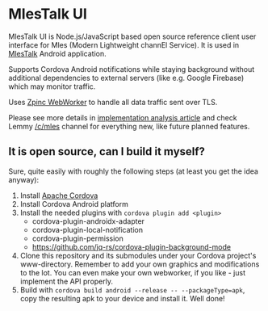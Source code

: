 # MlesTalk UI

MlesTalk UI is Node.js/JavaScript based open source reference client user interface for Mles (Modern Lightweight channEl Service). It is used in [MlesTalk](https://mles.io/app.html) Android application.

Supports Cordova Android notifications while staying background without additional dependencies to external servers (like e.g. Google Firebase) which may monitor traffic.

Uses [Zpinc WebWorker](https://github.com/jq-rs/zpinc-webworker) to handle all data traffic sent over TLS.

Please see more details in [implementation analysis article](https://github.com/jq-rs/zpinc-implementation-article.md) and check Lemmy [/c/mles](https://lemmy.world/c/mles/) channel for everything new, like future planned features.

## It is open source, can I build it myself?

Sure, quite easily with roughly the following steps (at least you get the idea anyway):
 1. Install [Apache Cordova](https://cordova.apache.org/)
 2. Install Cordova Android platform
 3. Install the needed plugins with ```cordova plugin add <plugin>```
     * cordova-plugin-androidx-adapter
     * cordova-plugin-local-notification
     * cordova-plugin-permission
     * https://github.com/jq-rs/cordova-plugin-background-mode
 4. Clone this repository and its submodules under your Cordova project's www-directory. Remember to add your own graphics and modifications to the lot. You can even make your own webworker, if you like - just implement the API properly.
 5. Build with ```cordova build android --release -- --packageType=apk```, copy the resulting apk to your device and install it. Well done!
 
